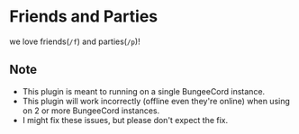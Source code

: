 # Friends and Parties
we love friends(`/f`) and parties(`/p`)!

## Note
- This plugin is meant to running on a single BungeeCord instance.
- This plugin will work incorrectly (offline even they're online) when using on 2 or more BungeeCord instances.
- I might fix these issues, but please don't expect the fix.
